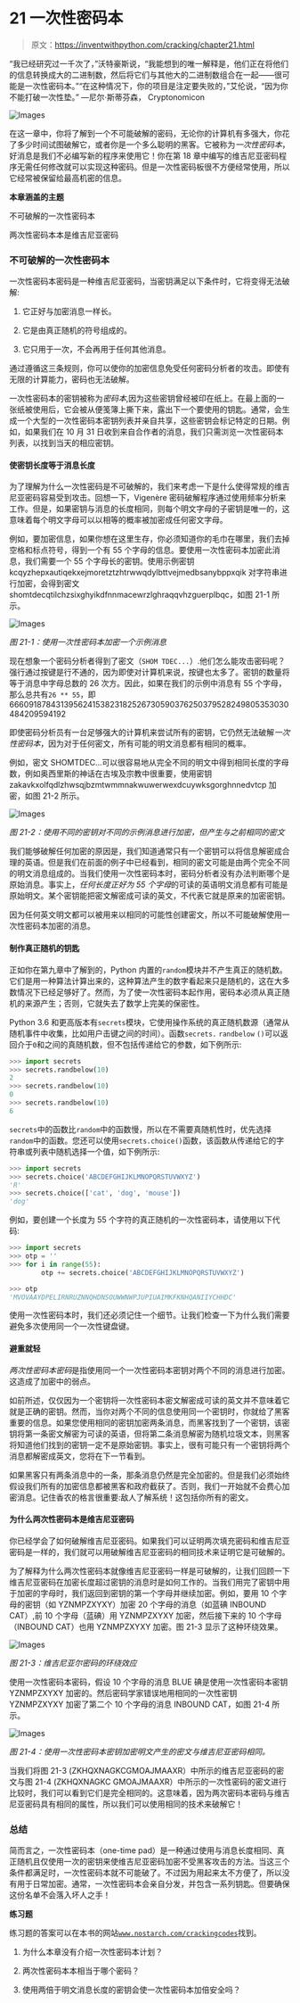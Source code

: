 # 21 一次性密码本

> 原文：<https://inventwithpython.com/cracking/chapter21.html>

“我已经研究过一千次了，”沃特豪斯说，“我能想到的唯一解释是，他们正在将他们的信息转换成大的二进制数，然后将它们与其他大的二进制数组合在一起——很可能是一次性密码本。”“在这种情况下，你的项目是注定要失败的，”艾伦说，“因为你不能打破一次性垫。”
—尼尔·斯蒂芬森， Cryptonomicon

![Images](img/3e754c09a1a42c45ac36ea03cdd9684e.png)

在这一章中，你将了解到一个不可能破解的密码，无论你的计算机有多强大，你花了多少时间试图破解它，或者你是一个多么聪明的黑客。它被称为*一次性密码本*，好消息是我们不必编写新的程序来使用它！你在第 18 章中编写的维吉尼亚密码程序无需任何修改就可以实现这种密码。但是一次性密码板很不方便经常使用，所以它经常被保留给最高机密的信息。

**本章涵盖的主题**

不可破解的一次性密码本

两次性密码本本是维吉尼亚密码

### 不可破解的一次性密码本

一次性密码本密码是一种维吉尼亚密码，当密钥满足以下条件时，它将变得无法破解:

1.  它正好与加密消息一样长。

2.  它是由真正随机的符号组成的。

3.  它只用于一次，不会再用于任何其他消息。

通过遵循这三条规则，你可以使你的加密信息免受任何密码分析者的攻击。即使有无限的计算能力，密码也无法破解。

一次性密码本的密钥被称为*密码本*,因为这些密钥曾经被印在纸上。在最上面的一张纸被使用后，它会被从便笺簿上撕下来，露出下一个要使用的钥匙。通常，会生成一个大型的一次性密码本密钥列表并亲自共享，这些密钥会标记特定的日期。例如，如果我们在 10 月 31 日收到来自合作者的消息，我们只需浏览一次性密码本列表，以找到当天的相应密钥。

#### 使密钥长度等于消息长度

为了理解为什么一次性密码是不可破解的，我们来考虑一下是什么使得常规的维吉尼亚密码容易受到攻击。回想一下，Vigenère 密码破解程序通过使用频率分析来工作。但是，如果密钥与消息的长度相同，则每个明文字母的子密钥是唯一的，这意味着每个明文字母可以以相等的概率被加密成任何密文字母。

例如，要加密信息，如果你想在这里生存，你必须知道你的毛巾在哪里，我们去掉空格和标点符号，得到一个有 55 个字母的信息。要使用一次性密码本加密此消息，我们需要一个 55 个字母长的密钥。使用示例密钥 kcqyzhepxautiqekxejmoretztzhtrwwqdylbttvejmedbsanybppxqik 对字符串进行加密，会得到密文 shomtdecqtilchzsixghyikdfnnmacewrzlghraqqvhzguerplbqc，如图 21-1 所示。

![Images](img/e824066c92f9d6a6651cf61ad2750698.png)

*图 21-1：使用一次性密码本加密一个示例消息*

现在想象一个密码分析者得到了密文（`SHOM TDEC...`）.他们怎么能攻击密码呢？强行通过按键是行不通的，因为即使对计算机来说，按键也太多了。密钥的数量将等于消息中字母总数的 26 次方。因此，如果在我们的示例中消息有 55 个字母，那么总共有`26 ** 55`，即 666091878431395624153823182526730590376250379528249805353030484209594192

即使密码分析员有一台足够强大的计算机来尝试所有的密钥，它仍然无法破解*一次性密码本*，因为对于任何密文，所有可能的明文消息都有相同的概率。

例如，密文 SHOMTDEC...可以很容易地从完全不同的明文中得到相同长度的字母数，例如奥西里斯的神话在古埃及宗教中很重要，使用密钥 zakavkxolfqdlzhwsqjbzmtwmmnakwuwerwexdcuywksgorghnnedvtcp 加密，如图 21-2 所示。

![Images](img/f45d791058358d5060f77901c475d2aa.png)

*图 21-2：使用不同的密钥对不同的示例消息进行加密，但产生与之前相同的密文*

我们能够破解任何加密的原因是，我们知道通常只有一个密钥可以将信息解密成合理的英语。但是我们在前面的例子中已经看到，相同的密文可能是由两个完全不同的明文消息组成的。当我们使用一次性密码本时，密码分析者没有办法判断哪个是原始消息。事实上，*任何长度正好为 55 个字母*的可读的英语明文消息都有可能是原始明文。某个密钥能把密文解密成可读的英文，不代表它就是原来的加密密钥。

因为任何英文明文都可以被用来以相同的可能性创建密文，所以不可能破解使用一次性密码本加密的消息。

#### 制作真正随机的钥匙

正如你在第九章中了解到的，Python 内置的`random`模块并不产生真正的随机数。它们是用一种算法计算出来的，这种算法产生的数字看起来只是随机的，这在大多数情况下已经足够好了。然而，为了使一次性密码本起作用，密码本必须从真正随机的来源产生；否则，它就失去了数学上完美的保密性。

Python 3.6 和更高版本有`secrets`模块，它使用操作系统的真正随机数源（通常从随机事件中收集，比如用户击键之间的时间）。函数`secrets.` `randbelow` `()`可以返回介于`0`和之间的真随机数，但不包括传递给它的参数，如下例所示:

```py
>>> import secrets
>>> secrets.randbelow(10)
2
>>> secrets.randbelow(10)
0
>>> secrets.randbelow(10)
6
```

`secrets`中的函数比`random`中的函数慢，所以在不需要真随机性时，优先选择`random`中的函数。您还可以使用`secrets.choice()`函数，该函数从传递给它的字符串或列表中随机选择一个值，如下例所示:

```py
>>> import secrets
>>> secrets.choice('ABCDEFGHIJKLMNOPQRSTUVWXYZ')
'R'
>>> secrets.choice(['cat', 'dog', 'mouse'])
'dog'
```

例如，要创建一个长度为 55 个字符的真正随机的一次性密码本，请使用以下代码:

```py
>>> import secrets
>>> otp = ''
>>> for i in range(55):
        otp += secrets.choice('ABCDEFGHIJKLMNOPQRSTUVWXYZ')

>>> otp
'MVOVAAYDPELIRNRUZNNQHDNSOUWWNWPJUPIUAIMKFKNHQANIIYCHHDC'
```

使用一次性密码本时，我们还必须记住一个细节。让我们检查一下为什么我们需要避免多次使用同一个一次性键盘键。

#### 避重就轻

*两次性密码本密码*是指使用同一个一次性密码本密钥对两个不同的消息进行加密。这造成了加密中的弱点。

如前所述，仅仅因为一个密钥将一次性密码本密文解密成可读的英文并不意味着它就是正确的密钥。然而，当你对两个不同的信息使用同一个密钥时，你就给了黑客重要的信息。如果您使用相同的密钥加密两条消息，而黑客找到了一个密钥，该密钥将第一条密文解密为可读的英语，但将第二条消息解密为随机垃圾文本，则黑客将知道他们找到的密钥一定不是原始密钥。事实上，很有可能只有一个密钥将两个消息都解密成英文，您将在下一节看到。

如果黑客只有两条消息中的一条，那条消息仍然是完全加密的。但是我们必须始终假设我们所有的加密信息都被黑客和政府截获了。否则，我们一开始就不会费心加密消息。记住香农的格言很重要:敌人了解系统！这包括你所有的密文。

#### 为什么两次性密码本是维吉尼亚密码

你已经学会了如何破解维吉尼亚密码。如果我们可以证明两次填充密码和维吉尼亚密码是一样的，我们就可以用破解维吉尼亚密码的相同技术来证明它是可破解的。

为了解释为什么两次性密码本就像维吉尼亚密码一样是可破解的，让我们回顾一下维吉尼亚密码在加密长度超过密钥的消息时是如何工作的。当我们用完了密钥中用于加密的字母时，我们返回到密钥的第一个字母并继续加密。例如，要用 10 个字母的密钥（如 YZNMPZXYXY）加密 20 个字母的消息（如蓝碘 INBOUND CAT）,前 10 个字母（蓝碘）用 YZNMPZXYXY 加密，然后接下来的 10 个字母（INBOUND CAT）也用 YZNMPZXYXY 加密。图 21-3 显示了这种环绕效果。

![Images](img/bab228282655653e32398856b6118805.png)

*图 21-3：维吉尼亚尔密码的环绕效应*

使用一次性密码本密码，假设 10 个字母的消息 BLUE 碘是使用一次性密码本密钥 YZNMPZXYXY 加密的。然后密码学家错误地用相同的一次性密钥 YZNMPZXYXY 加密了第二个 10 个字母的消息 INBOUND CAT，如图 21-4 所示。

![Images](img/6a85fed96b5c526c10af745d452fae73.png)

*图 21-4：使用一次性密码本密钥加密明文产生的密文与维吉尼亚密码相同。*

当我们将图 21-3 (ZKHQXNAGKCGMOAJMAAXR）中所示的维吉尼亚密码的密文与图 21-4 (ZKHQXNAGKC GMOAJMAAXR）中所示的一次性密码的密文进行比较时，我们可以看到它们是完全相同的。这意味着，因为两次密码本密码与维吉尼亚密码具有相同的属性，所以我们可以使用相同的技术来破解它！

### 总结

简而言之，一次性密码本（one-time pad）是一种通过使用与消息长度相同、真正随机且仅使用一次的密钥来使维吉尼亚密码加密不受黑客攻击的方法。当这三个条件都满足时，一次性密码本就不可能破了。不过因为用起来太不方便了，所以没有用于日常加密。通常，一次性密码本会亲自分发，并包含一系列钥匙。但要确保这份名单不会落入坏人之手！

**练习题**

练习题的答案可以在本书的网站[`www.nostarch.com/crackingcodes`](https://www.nostarch.com/crackingcodes/)找到。

1.  为什么本章没有介绍一次性密码本计划？

2.  两次性密码本本相当于哪个密码？

3.  使用两倍于明文消息长度的密钥会使一次性密码本加倍安全吗？